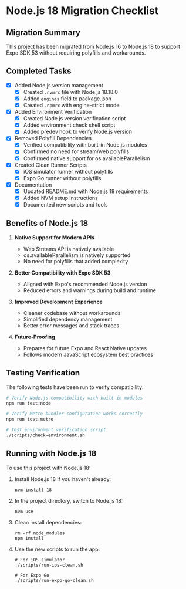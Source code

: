 # Node.js 18 Migration Checklist

## Migration Summary

This project has been migrated from Node.js 16 to Node.js 18 to support Expo SDK 53 without requiring polyfills and workarounds.

## Completed Tasks

- [x] Added Node.js version management
  - [x] Created `.nvmrc` file with Node.js 18.18.0
  - [x] Added `engines` field to package.json
  - [x] Created `.npmrc` with engine-strict mode

- [x] Added Environment Verification
  - [x] Created Node.js version verification script
  - [x] Added environment check shell script
  - [x] Added predev hook to verify Node.js version

- [x] Removed Polyfill Dependencies
  - [x] Verified compatibility with built-in Node.js modules
  - [x] Confirmed no need for stream/web polyfills
  - [x] Confirmed native support for os.availableParallelism

- [x] Created Clean Runner Scripts
  - [x] iOS simulator runner without polyfills
  - [x] Expo Go runner without polyfills

- [x] Documentation
  - [x] Updated README.md with Node.js 18 requirements
  - [x] Added NVM setup instructions
  - [x] Documented new scripts and tools

## Benefits of Node.js 18

1. **Native Support for Modern APIs**
   - Web Streams API is natively available
   - os.availableParallelism is natively supported
   - No need for polyfills that added complexity

2. **Better Compatibility with Expo SDK 53**
   - Aligned with Expo's recommended Node.js version
   - Reduced errors and warnings during build and runtime

3. **Improved Development Experience**
   - Cleaner codebase without workarounds
   - Simplified dependency management
   - Better error messages and stack traces

4. **Future-Proofing**
   - Prepares for future Expo and React Native updates
   - Follows modern JavaScript ecosystem best practices

## Testing Verification

The following tests have been run to verify compatibility:

```bash
# Verify Node.js compatibility with built-in modules
npm run test:node

# Verify Metro bundler configuration works correctly
npm run test:metro

# Test environment verification script
./scripts/check-environment.sh
```

## Running with Node.js 18

To use this project with Node.js 18:

1. Install Node.js 18 if you haven't already:
   ```
   nvm install 18
   ```

2. In the project directory, switch to Node.js 18:
   ```
   nvm use
   ```

3. Clean install dependencies:
   ```
   rm -rf node_modules
   npm install
   ```

4. Use the new scripts to run the app:
   ```
   # For iOS simulator
   ./scripts/run-ios-clean.sh
   
   # For Expo Go
   ./scripts/run-expo-go-clean.sh
   ``` 